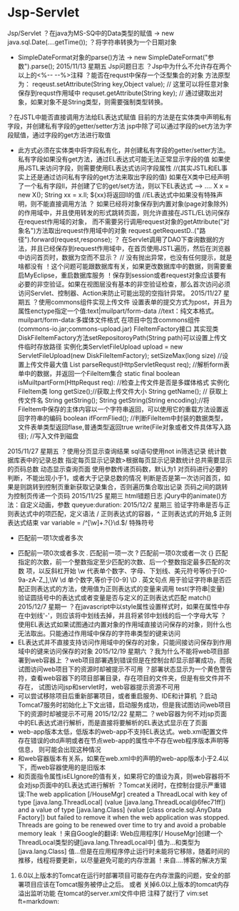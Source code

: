 #  Jsp-Servlet
Jsp/Servlet
？在java为MS-SQ中的Data类型的赋值
-> new java.sql.Date(....getTime());
？将字符串转换为一个日期对象
* SimpleDateFormat对象的parse()方法 
-> new SimpleDateFormat("参数").parse();
2015/11/13 星期五 Jsp问题日志
？Jsp中为什么不允许存在两个以上的<%-- --%>注释
？能否在requst中保存一个泛型集合的对象
方法原型为：
reqeust.setAttribute(String key,Object value); // 这里可以将任意对象保存到requst作用域中
requset.getAttribute(String key); // 通过键取出对象，如果对象不是String类型，则需要强制类型转换。

？在JSTL中能否直接调用方法给EL表达式赋值
目前的方法是在实体类中声明私有字段，并创建私有字段的getter/setter方法
jsp中除了可以通过字段的set方法为字段赋值，通过字段的get方法进行取值
* 此方式必须在实体类中将字段私有化，并创建私有字段的getter/setter方法。私有字段如果没有get方法，通过EL表达式可能无法正常显示字段的值
如果使用JSTL来访问字段，则需要使用EL表达式访问字段属性 //(其实JSTL和EL事实上还是通过访问私有字段的get方法来取出字段的值)
如果在X类中已经声明了一个私有字段ll，并创建了它的get/set方法，则以下EL表达式 -->
....
X x = new X();
String xx = x.ll;
${xx}将返回ll的值 //EL表达式中如果没有特殊声明，则不能直接调用方法
？ 如果已经将对象保存到内置对象(page对象除外)的作用域中，并且使用转发的形式跳转页面，则允许直接在JSTL/EL访问保存在request作用域的对象，
而不需要另行调用request对象的getAttribute("对象名")方法取出request作用域中的对象
request.getRequestD..("路径").forward(request,response);
？ 在Servlet调用了DAO下查询数据的方法，并且已经保存到request作用域中，在首页使用JSTL遍历，然后在浏览器中访问首页时，数据为空而不显示？
// 没有抛出异常，也没有任何提示，就是啥都没有
！这个问题可能跟数据库有关，如果更改数据库中的数据，则需要重启MyEclipse，重启数据库服务
！保存到session或者request对象应该要有必要的非空验证。如果在视图层没有基本的非空验证检查，那么首次访问必须访问Servlet、控制器、Action来防止可能出现的空指针异常。
2015/11/27 星期五
？使用commons组件实现上传文件
设置表单的提交方式为post，并且为属性enctype指定一个值:text|muilpart/form-data //text：纯文本格式。muilpart/form-data:多媒体文件格式
在项目中包含commons组件(commons-io.jar;commons-upload.jar)
FileItemFactory接口
其实现类DiskFileItemFactory方法setRepositoroyPath(String path)可以设置上传文件临时存放路径
实例化类ServletFileUpload upload = new ServletFileUpload(new DiskFileItemFactory);
setSizeMax(long size) //设置上传文件最大值
List parseRequst(HttpServletRequst req); //解析form表单中的数据，并返回一个FileItem集合
static final boolean isMuiltpartForm(HttpRequst req): //检查上传文件是否是多媒体格式
实例化FileItem类
long getSize();//获取上传文件大小
String getName(); // 获取上传文件名
String getString(); String getString(String encoding);//将FileItem中保存的主体内容以一个字符串返回，可以使用它的重载方法设置返回字符串的编码
boolean ifFormFlied(); //判断FileItem中封装的数据类型，文件表单类型返回flase,普通类型返回true
write(File对象或者文件具体写入路径); //写入文件到磁盘

2015/11/27 星期五
？使用分页显示查询结果
sql语句使用not in筛选记录
统计数据库表中的记录总数
指定每页显示记录数>根据每页显示记录数统计总共需要显示的页码总数
动态显示查询页面
使用参数传递页码数，默认为1
对页码进行必要的判断，不能出现小于1，或者大于记录总数的情况
判断是否是第一次访问首页，如果是则跳转到控制页重新获取记录集合，否则遍历集合取出记录
页码之间的跳转为控制页传递一个页码
2015/11/25 星期三
html错题日志
jQury中的animate()方法：自定义动画，参数
queyue:duration:
2015/12/2 星期三
验证字符串是否与正则表达式中的项匹配，定义语法
/ 正则表达式的容器，^ 正则表达式的开始,$ 正则表达式结束
var variable = /^[\w]+.?{}\d\.$/
特殊符号
+ 匹配前一项1次或者多次
* 匹配前一项0次或者多次
. 匹配前一项一次
? 匹配前一项0次或者一次
{} 匹配指定的次数，前一个整数指定至少匹配的次数、后一个整数指定最多匹配的次数
项，以反斜杠开始
\w 代表单个数字、字母、下划线、美元符号等价于[0-9a-zA-Z_],\W
\d 单个数字,等价于[0-9] \D
\. 英文句点
用于验证字符串是否匹配正则表达式的方法，使用值为正则表达式的变量来调用
test(字符串|变量) 验证圆括号中的表达式或者变量是否与定义的正则表达式匹配
match()
2015/12/7 星期一
？在javascript中以style属性设置样式时，如果在属性中存在中划线'-'，则应该将中划线去掉，并且将紧邻中划线的后一个字母大写
？使用EL表达式如果试图通过内置对象的作用域直接访问保存的对象，则什么也无法取出。只能通过作用域中保存的字符串类型的键来访问
* EL表达式并不直接支持访问作用域中的保存的对象，只能间接访问保存到作用域中的键来访问保存的对象
2015/12/19 星期六
？我为什么不能将web项目部署到web容器上
？web项目部署遇到错误但是在控制台却显示部署成功，而我试图访问web项目下的资源时却被提示不可用
？部署状态显示为一个黄色警告符，查看web容器下的项目部署目录，存在项目的文件夹，但是有些文件并不存在，
试图访问jsp和servlet时，web容器提示资源不可用
* 可以尝试移除项目后重新部署项目，或者重启服务、IDE和计算机
？启动Tomcat7服务时初始化上下文出错，启动服务成功，但是我试图访问web项目下的资源时却被提示不可用
2015/12/22 星期二
？web容器为何不对jsp页面中的EL表达式进行解析，而是直接将要解析的EL表达式显示在了页面
* web-app版本太低，低版本的web-app不支持EL表达式。web.xml配置文件存在错误的dtd声明或者在节点web-app的属性中不存在web程序版本声明等信息，
则可能会出现这种情况
* 和web容器版本有关系，如果在web.xml中的声明的web-app版本小于2.4以下，而web容器使用的是旧版本
* 和页面指令属性isELIgnore的值有关，如果将它的值设为真，则web容器将不会对jsp页面中的EL表达式进行解析
？Tomcat关闭时，在控制台提示严重错误:The web application [/HouseMgr] created a ThreadLocal with key of type [java.lang.ThreadLocal] 
(value [java.lang.ThreadLocal@6fec71ff]) and a value of type [java.lang.Class]
(value [class oracle.sql.AnyData Factory]) but failed to remove it when the web application was stopped. 
Threads are going to be renewed over time to try and avoid a probable memory leak
！来自Google的翻译:
Web应用程序[/ HouseMgr]创建一个ThreadLocal类型的键[java.lang.ThreadLocal中]
值为...和类型为[java.lang.Class]
值...但是在应用程序停止运行时未能将它移除，随着时间的推移，线程将要更新，以尽量避免可能的内存泄漏
！来自....博客的解决方案
1. 6.0以上版本的Tomcat在运行时部署项目可能存在内存泄露的问题，安全的部署项目应该在Tomcat服务被停止之后。
或者
关掉6.0以上版本的tomcat内存溢出监听功能
在tomcat的server.xml文件中把 
<Listener className="org.apache.catalina.core.JreMemoryLeakPreventionListener"/> 注释了就行了
vim:set ft=markdown:
